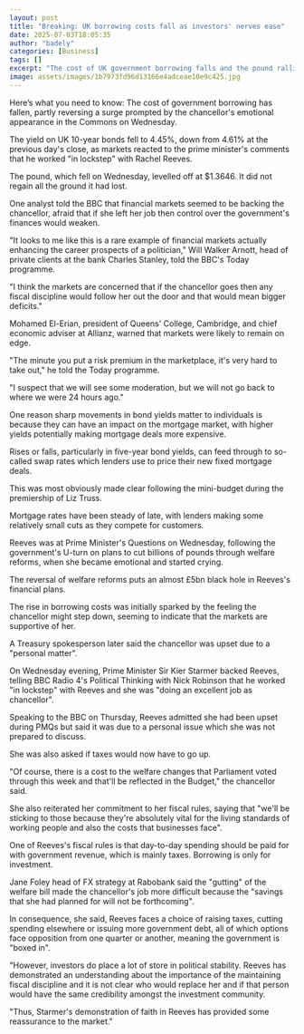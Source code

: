```yaml
---
layout: post
title: "Breaking: UK borrowing costs fall as investors' nerves ease"
date: 2025-07-03T18:05:35
author: "badely"
categories: [Business]
tags: []
excerpt: "The cost of UK government borrowing falls and the pound rallies as the PM says he works 'in lockstep' with Rachel Reeves."
image: assets/images/1b7973fd96d13166e4adceae10e9c425.jpg
---
```


Here’s what you need to know: The cost of government borrowing has fallen, partly reversing a surge prompted by the chancellor's emotional appearance in the Commons on Wednesday.

The yield on UK 10-year bonds fell to 4.45%, down from 4.61% at the previous day's close, as markets reacted to the prime minister's comments that he worked "in lockstep" with Rachel Reeves.

The pound, which fell on Wednesday, levelled off at $1.3646. It did not regain all the ground it had lost. 

One analyst told the BBC that financial markets seemed to be backing the chancellor, afraid that if she left her job then control over the government's finances would weaken.

"It looks to me like this is a rare example of financial markets actually enhancing the career prospects of a politician," Will Walker Arnott, head of private clients at the bank Charles Stanley, told the BBC's Today programme.

"I think the markets are concerned that if the chancellor goes then any fiscal discipline would follow her out the door and that would mean bigger deficits."

Mohamed El-Erian, president of Queens' College, Cambridge, and chief economic adviser at Allianz, warned that markets were likely to remain on edge.

"The minute you put a risk premium in the marketplace, it's very hard to take out," he told the Today programme.

"I suspect that we will see some moderation, but we will not go back to where we were 24 hours ago."

One reason sharp movements in bond yields matter to individuals is because they can have an impact on the mortgage market, with higher yields potentially making mortgage deals more expensive.

Rises or falls, particularly in five-year bond yields, can feed through to so-called swap rates which lenders use to price their new fixed mortgage deals.

This was most obviously made clear following the mini-budget during the premiership of Liz Truss.

Mortgage rates have been steady of late, with lenders making some relatively small cuts as they compete for customers.

Reeves was at Prime Minister's Questions on Wednesday, following the government's U-turn on plans to cut billions of pounds through welfare reforms, when she became emotional and started crying.

The reversal of welfare reforms puts an almost £5bn black hole in Reeves's financial plans.

The rise in borrowing costs was initially sparked by the feeling the chancellor might step down, seeming to indicate that the markets are supportive of her. 

A Treasury spokesperson later said the chancellor was upset due to a "personal matter".

On Wednesday evening, Prime Minister Sir Kier Starmer backed Reeves, telling BBC Radio 4's Political Thinking with Nick Robinson that he worked "in lockstep" with Reeves and she was "doing an excellent job as chancellor".

Speaking to the BBC on Thursday, Reeves admitted she had been upset during PMQs but said it was due to a personal issue which she was not prepared to discuss.

She was also asked if taxes would now have to go up.

"Of course, there is a cost to the welfare changes that Parliament voted through this week and that'll be reflected in the Budget," the chancellor said.

She also reiterated her commitment to her fiscal rules, saying that "we'll be sticking to those because they're absolutely vital for the living standards of working people and also the costs that businesses face".

One of Reeves's fiscal rules is that day-to-day spending should be paid for with government revenue, which is mainly taxes. Borrowing is only for investment.

Jane Foley head of FX strategy at Rabobank said the "gutting" of the welfare bill made the chancellor's job more difficult because the "savings that she had planned for will not be forthcoming".

In consequence, she said, Reeves faces a choice of raising taxes, cutting spending elsewhere or issuing more government debt, all of which options face opposition from one quarter or another, meaning the government is "boxed in".

"However, investors do place a lot of store in political stability. Reeves has demonstrated an understanding about the importance of the maintaining fiscal discipline and it is not clear who would replace her and if that person would have the same credibility amongst the investment community. 

"Thus, Starmer's demonstration of faith in Reeves has provided some reassurance to the market."

